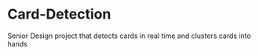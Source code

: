 # Card-Detection
Senior Design project that detects cards in real time and clusters cards into hands
